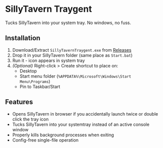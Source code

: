 # SillyTavern Traygent
Tucks SillyTavern into your system tray. No windows, no fuss.

## Installation
1. Download/Extract `SillyTavernTraygent.exe` from [Releases](https://github.com/cheatfreak47/SillyTavern-Traygent/releases)
2. Drop it in your SillyTavern folder (same place as `Start.bat`)
3. Run it - icon appears in system tray
4. *(Optional)* Right-click > Create shortcut to place on:
   - Desktop
   - Start menu folder (`%APPDATA%\Microsoft\Windows\Start Menu\Programs`)
   - Pin to Taskbar/Start

## Features
- Opens SillyTavern in browser if you accidentally launch twice or double click the tray icon
- Tucks SillyTavern into your systemtray instead of an active console window
- Properly kills background processes when exiting
- Config-free single-file operation